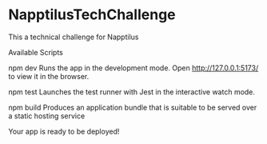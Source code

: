 # NapptilusTechChallenge
This a technical challenge for Napptilus

Available Scripts

npm dev
Runs the app in the development mode.
Open http://127.0.0.1:5173/ to view it in the browser.

npm test
Launches the test runner with Jest in the interactive watch mode.

npm build
Produces an application bundle that is suitable to be served over a static hosting service

Your app is ready to be deployed!
